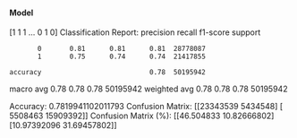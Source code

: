 #### Model
[1 1 1 ... 0 1 0]
Classification Report:
              precision    recall  f1-score   support

           0       0.81      0.81      0.81  28778087
           1       0.75      0.74      0.74  21417855

    accuracy                           0.78  50195942
   macro avg       0.78      0.78      0.78  50195942
weighted avg       0.78      0.78      0.78  50195942

Accuracy: 0.7819941102011793
Confusion Matrix:
[[23343539  5434548]
 [ 5508463 15909392]]
Confusion Matrix (%):
[[46.504833   10.82666802]
 [10.97392096 31.69457802]]
